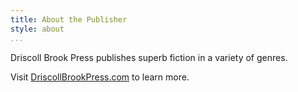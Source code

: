 ```yaml
---
title: About the Publisher
style: about
...
```


<span class='capitalized'>Driscoll Brook Press</span>
publishes superb fiction
in a variety of genres.

Visit
[DriscollBrookPress.com](http://DriscollBrookPress.com/)
to learn more.
